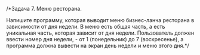 /*Задача 7. Меню ресторана.

Напишите программу, которая выводит меню бизнес-ланча ресторана в зависимости от дня недели. 
В меню есть общая часть, а есть уникальная часть, которая зависит от дня недели. 
Пользователь должен ввести номер дня недели, - от 1 (понедельник) до 7 (воскресенье), а программа 
должна вывести на экран день недели и меню этого дня.*/